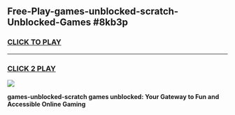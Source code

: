 
## Free-Play-games-unblocked-scratch-Unblocked-Games #8kb3p
<h3>
<a href="https://news.freeplayer.one?title=games-unblocked-scratch&ref=8M">CLICK TO PLAY</a></h3>
<hr>

<h3>
<a href="https://news.freeplayer.one?title=games-unblocked-scratch&ref=8M">CLICK 2 PLAY</a>
  
</h3>

<a href="https://news.freeplayer.one?title=games-unblocked-scratch&ref=8M"><img src="https://clearcache.store/games.png"></a>


**games-unblocked-scratch games unblocked: Your Gateway to Fun and Accessible Online Gaming**
